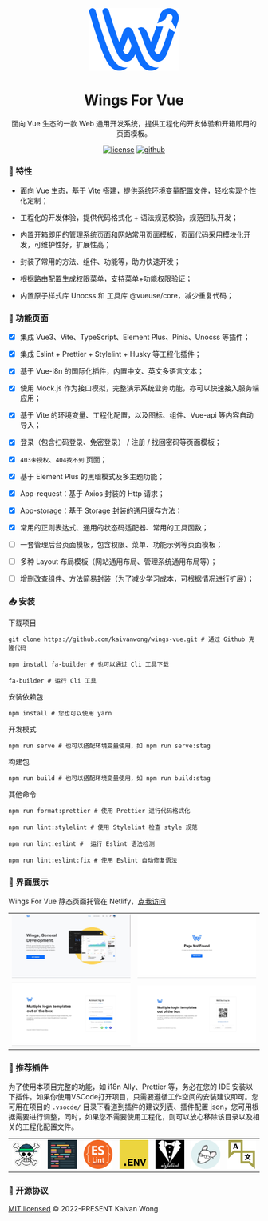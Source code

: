 <div align="center">
  <a href="https://github.com/kaivanwong/wings-vue" target="_blank">
    <img width="180" src="./src/assets/logo.svg"/>
  </a>
</div>

<div align="center">
  <h1>Wings For Vue</h1>
  <div>
  
  面向 Vue 生态的一款 Web 通用开发系统，提供工程化的开发体验和开箱即用的页面模板。

  [![license](https://img.shields.io/github/license/kaivanwong/wings-vue)](./LICENSE)
  [![github](https://img.shields.io/github/package-json/v/kaivanwong/wings-vue)](https://github.com/kaivanwong/wings-vue)

  </div>
</div>

### 🌈 特性

- 面向 Vue 生态，基于 Vite 搭建，提供系统环境变量配置文件，轻松实现个性化定制；

- 工程化的开发体验，提供代码格式化 + 语法规范校验，规范团队开发；

- 内置开箱即用的管理系统页面和网站常用页面模板，页面代码采用模块化开发，可维护性好，扩展性高；

- 封装了常用的方法、组件、功能等，助力快速开发；

- 根据路由配置生成权限菜单，支持菜单+功能权限验证；

- 内置原子样式库 Unocss 和 工具库 @vueuse/core，减少重复代码；

### 📌 功能页面

- [x] 集成 Vue3、Vite、TypeScript、Element Plus、Pinia、Unocss 等插件；

- [x] 集成 Eslint + Prettier + Stylelint + Husky 等工程化插件；

- [x] 基于 Vue-i8n 的国际化插件，内置中文、英文多语言文本；

- [x] 使用 Mock.js 作为接口模拟，完整演示系统业务功能，亦可以快速接入服务端应用；

- [x] 基于 Vite 的环境变量、工程化配置，以及图标、组件、Vue-api 等内容自动导入；

- [x] 登录（包含扫码登录、免密登录） / 注册 / 找回密码等页面模板；

- [x] `403未授权`、`404找不到` 页面；

- [x] 基于 Element Plus 的黑暗模式及多主题功能；

- [x] App-request：基于 Axios 封装的 Http 请求；

- [x] App-storage：基于 Storage 封装的通用缓存方法；

- [x] 常用的正则表达式、通用的状态码适配器、常用的工具函数；

- [ ] 一套管理后台页面模板，包含权限、菜单、功能示例等页面模板；

- [ ] 多种 Layout 布局模板（网站通用布局、管理系统通用布局等）；

- [ ] 增删改查组件、方法简易封装（为了减少学习成本，可根据情况进行扩展）；

### 📥 安装

下载项目

```shell
git clone https://github.com/kaivanwong/wings-vue.git # 通过 Github 克隆代码

npm install fa-builder # 也可以通过 Cli 工具下载

fa-builder # 运行 Cli 工具
```

安装依赖包

```shell
npm install # 您也可以使用 yarn
```

开发模式

```shell
npm run serve # 也可以搭配环境变量使用，如 npm run serve:stag
```

构建包

```shell
npm run build # 也可以搭配环境变量使用，如 npm run build:stag
```

其他命令

```shell
npm run format:prettier # 使用 Prettier 进行代码格式化

npm run lint:stylelint # 使用 Stylelint 检查 style 规范

npm run lint:eslint #  运行 Eslint 语法检测

npm run lint:eslint:fix # 使用 Eslint 自动修复语法
```
	
### 🌰 界面展示

Wings For Vue 静态页面托管在 Netlify，[点我访问](https://wings-vue.netlify.app)

<table>
    <tr>
        <td><img width="100%" src="./.readme/page-home.jpg"></td>
        <td><img width="100%" src="./.readme/page-404.jpg"></td>
    </tr>
    <tr>
        <td><img width="100%" src="./.readme/page-login.jpg"></td>
        <td><img width="100%" src="./.readme/page-login-qrcode.jpg"></td>
    </tr>
</table>

### 🧩 推荐插件

为了使用本项目完整的功能，如 i18n Ally、Prettier 等，务必在您的 IDE 安装以下插件。如果你使用VSCode打开项目，只需要遵循工作空间的安装建议即可。您可用在项目的 `.vsocde/` 目录下看道到插件的建议列表、插件配置 json，您可用根据需要进行调整，同时，如果您不需要使用工程化，则可以放心移除该目录以及相关的工程化配置文件。

<table>
  <tr>
    <td><img width="90" src="./.readme/vscode-plugin-volar.png"></td>
    <td><img width="90" src="./.readme/vscode-plugin-prettier.png"></td>
    <td><img width="90" src="./.readme/vscode-plugin-eslint.png"></td>
    <td><img width="90" src="./.readme/vscode-plugin-dot-env.png"></td>
    <td><img width="90" src="./.readme/vscode-plugin-stylelint.png"></td>
    <td><img width="90" src="./.readme/vscode-plugin-editor-config.png"></td>
    <td><img width="90" src="./.readme/vscode-plugin-i18n-ally.png"></td>
  </tr>
</table>

### 🧣 开源协议

[MIT licensed](./LICENSE) © 2022-PRESENT Kaivan Wong
